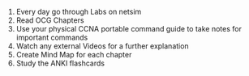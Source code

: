 




1. Every day go through Labs on netsim
3. Read OCG Chapters
4. Use your physical CCNA portable command guide to take notes for important commands
5. Watch any external Videos for a further explanation
6. Create Mind Map for each chapter 
7. Study the ANKI flashcards 